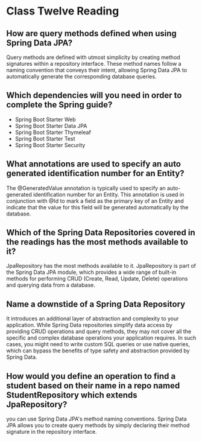 # Class Twelve Reading

## How are query methods defined when using Spring Data JPA?

Query methods are defined with utmost simplicity by creating method signatures within a repository interface. These method names follow a naming convention that conveys their intent, allowing Spring Data JPA to automatically generate the corresponding database queries.

## Which dependencies will you need in order to complete the Spring guide?

- Spring Boot Starter Web
- Spring Boot Starter Data JPA
- Spring Boot Starter Thymeleaf
- Spring Boot Starter Test
- Spring Boot Starter Security

## What annotations are used to specify an auto generated identification number for an Entity?

 The @GeneratedValue annotation is typically used to specify an auto-generated identification number for an Entity. This annotation is used in conjunction with @Id to mark a field as the primary key of an Entity and indicate that the value for this field will be generated automatically by the database.

## Which of the Spring Data Repositories covered in the readings has the most methods available to it?

 JpaRepository has the most methods available to it. JpaRepository is part of the Spring Data JPA module, which provides a wide range of built-in methods for performing CRUD (Create, Read, Update, Delete) operations and querying data from a database.

## Name a downstide of a Spring Data Repository

It introduces an additional layer of abstraction and complexity to your application. While Spring Data repositories simplify data access by providing CRUD operations and query methods, they may not cover all the specific and complex database operations your application requires. In such cases, you might need to write custom SQL queries or use native queries, which can bypass the benefits of type safety and abstraction provided by Spring Data.

## How would you define an operation to find a student based on their name in a repo named StudentRepository which extends JpaRepository?

you can use Spring Data JPA's method naming conventions. Spring Data JPA allows you to create query methods by simply declaring their method signature in the repository interface.
